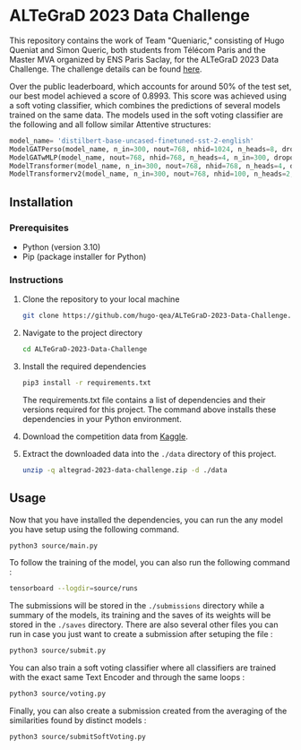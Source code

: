 # ALTeGraD 2023 Data Challenge

This repository contains the work of Team "Queniaric," consisting of Hugo Queniat and Simon Queric, both students from Télécom Paris and the Master MVA organized by ENS Paris Saclay, for the ALTeGraD 2023 Data Challenge. The challenge details can be found [here](https://www.kaggle.com/competitions/altegrad-2023-data-challenge/).

Over the public leaderboard, which accounts for around 50% of the test set, our best model achieved a score of 0.8993. This score was achieved using a soft voting classifier, which combines the predictions of several models trained on the same data. The models used in the soft voting classifier are the following and all follow similar Attentive structures:
   ```python
   model_name= 'distilbert-base-uncased-finetuned-sst-2-english'
   ModelGATPerso(model_name, n_in=300, nout=768, nhid=1024, n_heads=8, dropout=0.6)
   ModelGATwMLP(model_name, nout=768, nhid=768, n_heads=4, n_in=300, dropout=0.75)
   ModelTransformer(model_name, n_in=300, nout=768, nhid=768, n_heads=4, dropout=0.6)
   ModelTransformerv2(model_name, n_in=300, nout=768, nhid=100, n_heads=2, dropout=0.75)
   ```

## Installation

### Prerequisites

- Python (version 3.10)
- Pip (package installer for Python)

### Instructions

1. Clone the repository to your local machine

   ```bash
   git clone https://github.com/hugo-qea/ALTeGraD-2023-Data-Challenge.git
   ```

2. Navigate to the project directory

   ```bash
   cd ALTeGraD-2023-Data-Challenge
   ```

3. Install the required dependencies

   ```bash
   pip3 install -r requirements.txt
   ```
   The requirements.txt file contains a list of dependencies and their versions required for this project. The command above installs these dependencies in your Python environment.

4. Download the competition data from [Kaggle](https://www.kaggle.com/competitions/altegrad-2023-data-challenge/data).

5. Extract the downloaded data into the `./data` directory of this project.

   ```bash
   unzip -q altegrad-2023-data-challenge.zip -d ./data
   ```

## Usage
Now that you have installed the dependencies, you can run the any model you have setup using the following command.

   ```bash
   python3 source/main.py
   ```
To follow the training of the model, you can also run the following command :
   ```bash
   tensorboard --logdir=source/runs
   ```
The submissions will be stored in the `./submissions` directory while a summary of the models, its training and the saves of its weights will be stored in the `./saves` directory.
There are also several other files you can run in case you just want to create a submission after setuping the file :
   ```bash
   python3 source/submit.py
   ```

You can also train a soft voting classifier where all classifiers are trained with the exact same Text Encoder and through the same loops : 
   ```bash
   python3 source/voting.py
   ```

Finally, you can also create a submission created from the averaging of the similarities found by distinct models :
   ```bash
   python3 source/submitSoftVoting.py
   ```

